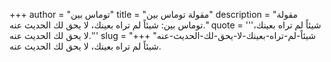 +++
author = "توماس بين"
title = "مقولة توماس بين"
description = "مقولة توماس بين: شيئاً لم تراه بعينك، لا يحق لك الحديث عنه."
quote = '''شيئاً لم تراه بعينك، لا يحق لك الحديث عنه.''' 
slug = "شيئاً-لم-تراه-بعينك-لا-يحق-لك-الحديث-عنه"
+++
شيئاً لم تراه بعينك، لا يحق لك الحديث عنه.

